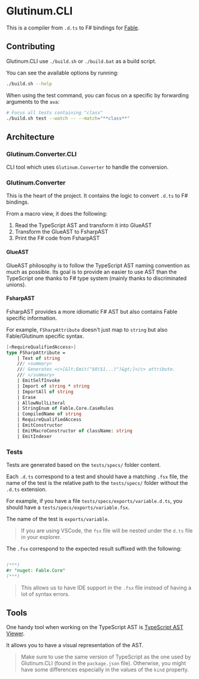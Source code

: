 # Glutinum.CLI

This is a compiler from `.d.ts` to F# bindings for [Fable](https://fable.io/).

## Contributing

Glutinum.CLI use `./build.sh` or `./build.bat` as a build script.

You can see the available options by running:

```bash
./build.sh --help
```

When using the test command, you can focus on a specific by forwarding arguments to the `ava`:

```bash
# Focus all tests containing "class"
./build.sh test --watch -- --match="**class**"
```

## Architecture

### Glutinum.Converter.CLI

CLI tool which uses `Glutinum.Converter` to handle the conversion.

### Glutinum.Converter

This is the heart of the project. It contains the logic to convert `.d.ts` to F# bindings.

From a macro view, it does the following:

1. Read the TypeScript AST and transform it into GlueAST
2. Transform the GlueAST to FsharpAST
3. Print the F# code from FsharpAST

#### GlueAST

GlueAST philosophy is to follow the TypeScript AST naming convention as much as possible. Its goal is to provide an easier to use AST than the TypeScript one thanks to F# type system (mainly thanks to discriminated unions).

#### FsharpAST

FsharpAST provides a more idiomatic F# AST but also contains Fable specific information.

For example, `FSharpAttribute` doesn't just map to `string` but also Fable/Glutinum specific syntax.

```fs
[<RequireQualifiedAccess>]
type FSharpAttribute =
    | Text of string
    /// <summary>
    /// Generates <c>[&lt;Emit("$0($1...)")&gt;]</c> attribute.
    /// </summary>
    | EmitSelfInvoke
    | Import of string * string
    | ImportAll of string
    | Erase
    | AllowNullLiteral
    | StringEnum of Fable.Core.CaseRules
    | CompiledName of string
    | RequireQualifiedAccess
    | EmitConstructor
    | EmitMacroConstructor of className: string
    | EmitIndexer
```

### Tests

Tests are generated based on the `tests/specs/` folder content.

Each `.d.ts` correspond to a test and should have a matching `.fsx` file, the name of the test is the relative path to the `tests/specs/` folder without the `.d.ts` extension.

For example, if you have a file `tests/specs/exports/variable.d.ts`, you should have a `tests/specs/exports/variable.fsx`.

The name of the test is `exports/variable`.

> If you are using VSCode, the `fsx` file will be nested under the `d.ts` file in your explorer.

The `.fsx` correspond to the expected result suffixed with the following:

```fs

(***)
#r "nuget: Fable.Core"
(***)

```

> This allows us to have IDE support in the `.fsx` file instead of having a lot of syntax errors.

## Tools

One handy tool when working on the TypeScript AST is [TypeScript AST Viewer](https://ts-ast-viewer.com/).

It allows you to have a visual representation of the AST.

> Make sure to use the same version of TypeScript as the one used by Glutinum.CLI (found in the `package.json` file). Otherwise, you might have some differences especially in the values of the `kind` property.
